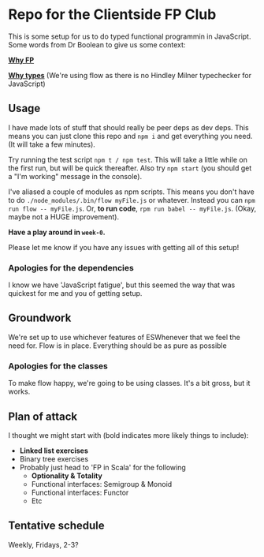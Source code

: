 # Repo for the Clientside FP Club

This is some setup for us to do typed functional programmin in JavaScript.
Some words from Dr Boolean to give us some context:

**[Why FP][why-fp]**

**[Why types][why-types]**
(We're using flow as there is no Hindley Milner typechecker for JavaScript)

[why-fp]: https://github.com/MostlyAdequate/mostly-adequate-guide/blob/master/ch1.md
[why-types]: https://github.com/MostlyAdequate/mostly-adequate-guide/blob/master/ch7.md

## Usage

I have made lots of stuff that should really be peer deps as dev deps.
This means you can just clone this repo and `npm i` and get everything you need.
(It will take a few minutes).

Try running the test script `npm t / npm test`.
This will take a little while on the first run, but will be quick thereafter.
Also try `npm start`
(you should get a "I'm working" message in the console).

I've aliased a couple of modules as npm scripts.
This means you don't have to do `./node_modules/.bin/flow myFile.js` or whatever.
Instead you can `npm run flow -- myFile.js`.
Or, **to run code**, `rpm run babel -- myFile.js`.
(Okay, maybe not a HUGE improvement).

**Have a play around in `week-0`.**

Please let me know if you have any issues with getting all of this setup!

### Apologies for the dependencies
I know we have 'JavaScript fatigue',
but this seemed the way that was quickest for me and you of getting setup.

## Groundwork

We're set up to use whichever features of ESWhenever that we feel the need for.
Flow is in place.
Everything should be as pure as possible

### Apologies for the classes

To make flow happy, we're going to be using classes.
It's a bit gross, but it works.

## Plan of attack

I thought we might start with
(bold indicates more likely things to include):
* **Linked list exercises**
* Binary tree exercises
* Probably just head to 'FP in Scala' for the following
  * **Optionality & Totality**
  * Functional interfaces: Semigroup & Monoid
  * Functional interfaces: Functor
  * Etc

## Tentative schedule

Weekly, Fridays, 2-3?

